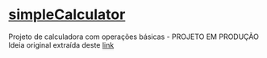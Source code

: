 # [simpleCalculator](https://rmelojefferson.github.io/jsChallenges/simpleCalculator/index.html/)
Projeto de calculadora com operações básicas - PROJETO EM PRODUÇÃO
Ideia original extraída deste [link](https://rmelojefferson.github.io/jsChallenges/simpleCalculator/index.html/)